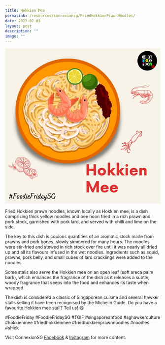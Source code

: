 ```yaml
---
title: Hokkien Mee
permalink: /resources/connexionsg/FriedHokkienPrawnNoodles/
date: 2023-02-03
layout: post
description: ""
image: ""
---
```


![](/images/connexionsg/2023/327143827_1252787395351295_1859100845911487968_n.png)

Fried Hokkien prawn noodles, known locally as Hokkien mee, is a dish comprising thick yellow noodles and bee hoon fried in a rich prawn and pork stock, garnished with pork lard, and served with chilli and lime on the side.

The key to this dish is copious quantities of an aromatic stock made from prawns and pork bones, slowly simmered for many hours. The noodles were stir-fried and stewed in rich stock over fire until it was nearly all dried up and all its flavours infused in the wet noodles. Ingredients such as squid, prawns, pork belly, and small cubes of lard cracklings were added to the noodles.

Some stalls also serve the Hokkien mee on an opeh leaf (soft areca palm bark), which enhances the fragrance of the dish as it releases a subtle, woody fragrance that seeps into the food and enhances its taste when wrapped.

The dish is considered a classic of Singaporean cuisine and several hawker stalls selling it have been recognised by the Michelin Guide. Do you have a favourite Hokkien mee stall? Tell us! 😋

#FoodieFriday #FoodieFridaySG #TGIF #singaporeanfood #sghawkerculture #hokkienmee #friedhokkienmee #friedhokkienprawnnoodles #noodles #shiok

Visit ConnexionSG [Facebook](https://www.facebook.com/ConnexionSG) & [Instagram](https://www.instagram.com/connexionsg/) for more content.